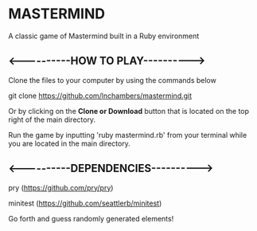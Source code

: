 # MASTERMIND

A classic game of Mastermind built in a Ruby environment

## **<----------HOW TO PLAY---------->**

Clone the files to your computer by using the commands below

git clone
https://github.com/lnchambers/mastermind.git

Or by clicking on the **Clone or Download** button that is located on the top right of the main directory.

Run the game by inputting 'ruby mastermind.rb' from your terminal while you are located in the main directory.

## **<----------DEPENDENCIES---------->**

pry (https://github.com/pry/pry)

minitest (https://github.com/seattlerb/minitest)

Go forth and guess randomly generated elements!
